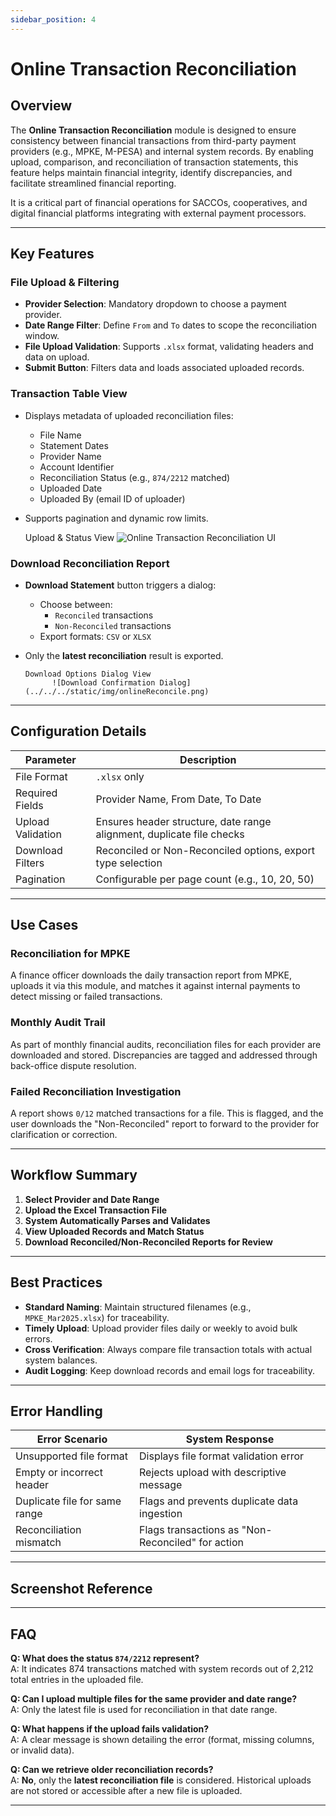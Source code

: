 ```yaml
---
sidebar_position: 4
---
```


# Online Transaction Reconciliation

## Overview
The **Online Transaction Reconciliation** module is designed to ensure consistency between financial transactions from third-party payment providers (e.g., MPKE, M-PESA) and internal system records. By enabling upload, comparison, and reconciliation of transaction statements, this feature helps maintain financial integrity, identify discrepancies, and facilitate streamlined financial reporting.

It is a critical part of financial operations for SACCOs, cooperatives, and digital financial platforms integrating with external payment processors.

---

## Key Features

### File Upload & Filtering
- **Provider Selection**: Mandatory dropdown to choose a payment provider.
- **Date Range Filter**: Define `From` and `To` dates to scope the reconciliation window.
- **File Upload Validation**: Supports `.xlsx` format, validating headers and data on upload.
- **Submit Button**: Filters data and loads associated uploaded records.
   

###  Transaction Table View
- Displays metadata of uploaded reconciliation files:
  - File Name
  - Statement Dates
  - Provider Name
  - Account Identifier
  - Reconciliation Status (e.g., `874/2212` matched)
  - Uploaded Date
  - Uploaded By (email ID of uploader)
- Supports pagination and dynamic row limits.
    
    Upload & Status View
         ![Online Transaction Reconciliation UI](../../../static/img/online_transactions_reconciliation.png)

###  Download Reconciliation Report
- **Download Statement** button triggers a dialog:
  - Choose between:
    - `Reconciled` transactions
    - `Non-Reconciled` transactions
  - Export formats: `CSV` or `XLSX`
- Only the **latest reconciliation** result is exported.

      Download Options Dialog View
            ![Download Confirmation Dialog](../../../static/img/onlineReconcile.png)

---

## Configuration Details

| Parameter         | Description                                                    |
|------------------|----------------------------------------------------------------|
| File Format       | `.xlsx` only                                                   |
| Required Fields   | Provider Name, From Date, To Date                              |
| Upload Validation | Ensures header structure, date range alignment, duplicate file checks |
| Download Filters  | Reconciled or Non-Reconciled options, export type selection    |
| Pagination        | Configurable per page count (e.g., 10, 20, 50)                 |

---

##  Use Cases

###   Reconciliation for MPKE
A finance officer downloads the daily transaction report from MPKE, uploads it via this module, and matches it against internal payments to detect missing or failed transactions.

###  Monthly Audit Trail
As part of monthly financial audits, reconciliation files for each provider are downloaded and stored. Discrepancies are tagged and addressed through back-office dispute resolution.

###  Failed Reconciliation Investigation
A report shows `0/12` matched transactions for a file. This is flagged, and the user downloads the "Non-Reconciled" report to forward to the provider for clarification or correction.

---

## Workflow Summary

1. **Select Provider and Date Range**
2. **Upload the Excel Transaction File**
3. **System Automatically Parses and Validates**
4. **View Uploaded Records and Match Status**
5. **Download Reconciled/Non-Reconciled Reports for Review**

---

## Best Practices

-  **Standard Naming**: Maintain structured filenames (e.g., `MPKE_Mar2025.xlsx`) for traceability.
-  **Timely Upload**: Upload provider files daily or weekly to avoid bulk errors.
- **Cross Verification**: Always compare file transaction totals with actual system balances.
-  **Audit Logging**: Keep download records and email logs for traceability.


---

## Error Handling

| Error Scenario                 | System Response                                         |
|-------------------------------|---------------------------------------------------------|
| Unsupported file format       | Displays file format validation error                  |
| Empty or incorrect header     | Rejects upload with descriptive message                |
| Duplicate file for same range | Flags and prevents duplicate data ingestion            |
| Reconciliation mismatch       | Flags transactions as "Non-Reconciled" for action      |

---

## Screenshot Reference




---

## FAQ

**Q: What does the status `874/2212` represent?**  
A: It indicates 874 transactions matched with system records out of 2,212 total entries in the uploaded file.

**Q: Can I upload multiple files for the same provider and date range?**  
A: Only the latest file is used for reconciliation in that date range.

**Q: What happens if the upload fails validation?**  
A: A clear message is shown detailing the error (format, missing columns, or invalid data).

**Q: Can we retrieve older reconciliation records?**  
A:  **No**, only the **latest reconciliation file** is considered. Historical uploads are not stored or accessible after a new file is uploaded.

---


